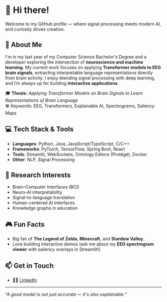 # 👋 Hi there!

Welcome to my GitHub profile — where signal processing meets modern AI, and curiosity drives creation.

## 🧠 About Me
I'm in my last year of my Computer Science Bachelor's Degree and a developer exploring the intersection of **neuroscience and machine learning**. My current work focuses on applying **Transformer models to EEG brain signals**, extracting interpretable language representations directly from brain activity. I enjoy blending signal processing with deep learning, and I’m always up for building **interactive applications**.

🎓 **Thesis:** _Applying Transformer Models on Brain Signals to Learn Representations of Brain Language_  
🛠️ Keywords: EEG, Transformers, Explainable AI, Spectrograms, Saliency Maps

## 💻 Tech Stack & Tools
- **Languages**: Python, Java, JavaScript/TypeScript, C/C++
- **Frameworks**: PyTorch, TensorFlow, Spring Boot, React
- **Tools**: Streamlit, WebSockets, Ontology Editors (Protégé), Docker
- **Other**: NLP, Signal Processing

## 🧠 Research Interests
- Brain–Computer Interfaces (BCI)
- Neuro-AI interpretability
- Signal-to-language translation
- Human-centered AI interfaces
- Knowledge graphs in education

## 🎮 Fun Facts
- Big fan of **The Legend of Zelda**, **Minecraft**, and **Stardew Valley**.
- Love building interactive demos (ask me about my **EEG spectrogram viewer** with saliency overlays in Streamlit!).

## 📫 Get in Touch
- 🧑‍💻 [LinkedIn](https://www.linkedin.com/in/sabina-volcov-17487a266/)

---

_“A good model is not just accurate — it's also explainable.”_

